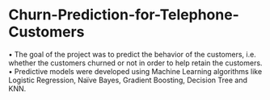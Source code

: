 # Churn-Prediction-for-Telephone-Customers
• The goal of the project was to predict the behavior of the customers, i.e. whether the customers churned or not in order to help retain the customers.<br>
• Predictive models were developed using Machine Learning algorithms like Logistic Regression, Naïve Bayes, Gradient Boosting, Decision Tree and KNN.
